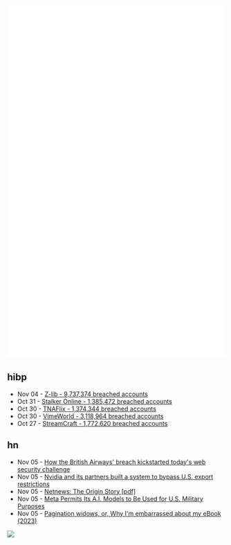 ![Metrics](https://raw.githubusercontent.com/phixion/phixion/master/metrics.svg)

## hibp

<!--
for https://github.com/phixion/phixion/blob/main/.github/workflows/feeds.yml
-->
<!--START_SECTION:haveibeenpwnd-->
- Nov 04 - [Z-lib - 9,737,374 breached accounts](https://haveibeenpwned.com/PwnedWebsites#ZLib)
- Oct 31 - [Stalker Online - 1,385,472 breached accounts](https://haveibeenpwned.com/PwnedWebsites#StalkerOnline)
- Oct 30 - [TNAFlix - 1,374,344 breached accounts](https://haveibeenpwned.com/PwnedWebsites#TNAFlix)
- Oct 30 - [VimeWorld - 3,118,964 breached accounts](https://haveibeenpwned.com/PwnedWebsites#VimeWorld)
- Oct 27 - [StreamCraft - 1,772,620 breached accounts](https://haveibeenpwned.com/PwnedWebsites#StreamCraft)
<!--END_SECTION:haveibeenpwnd-->

## hn

<!--
for https://github.com/phixion/phixion/blob/main/.github/workflows/feeds.yml
-->
<!--START_SECTION:hn-->
- Nov 05 - [How the British Airways' breach kickstarted today's web security challenge](https://baways.com/)
- Nov 05 - [Nvidia and its partners built a system to bypass U.S. export restrictions](https://twitter.com/kakashiii111/status/1853433531260649532)
- Nov 05 - [Netnews: The Origin Story [pdf]](https://www.cs.columbia.edu/~smb/papers/netnews-hist.pdf)
- Nov 05 - [Meta Permits Its A.I. Models to Be Used for U.S. Military Purposes](https://www.nytimes.com/2024/11/04/technology/meta-ai-military.html)
- Nov 05 - [Pagination widows, or, Why I'm embarrassed about my eBook (2023)](https://clagnut.com/blog/2426)
<!--END_SECTION:hn-->

<!--
for https://yhype.me
-->
![](https://hit.yhype.me/github/profile?user_id=13013670)
